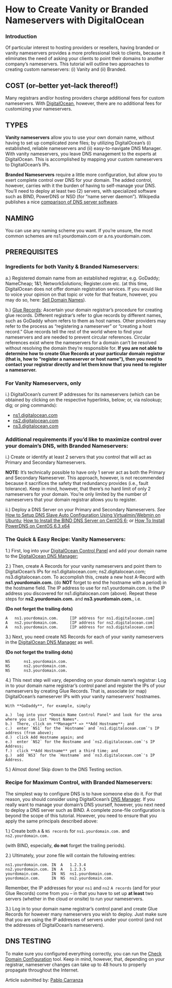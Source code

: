 How to Create Vanity or Branded Nameservers with DigitalOcean
=============================================================

### Introduction

Of particular interest to hosting providers or resellers, having branded or vanity nameservers provides a more professional look to clients, because it eliminates the need of asking your clients to point their domains to another company’s nameservers. This tutorial will outline two approaches to creating custom nameservers: (i) Vanity and (ii) Branded.

COST (or–better yet–lack thereof!)
----------------------------------

Many registrars and/or hosting providers charge additional fees for custom nameservers. With [DigitalOcean](https://www.digitalocean.com/pricing), however, there are no additional fees for customizing your nameservers.

TYPES
-----

**Vanity nameservers** allow you to use your own domain name, without having to set up complicated zone files; by utilizing DigitalOcean’s (i) established, reliable nameservers and (ii) easy-to-navigate DNS Manager. With vanity nameservers, you leave DNS management to the experts at DigitalOcean. This is accomplished by mapping your custom nameservers to DigitalOcean’s IPs.

**Branded Nameservers** require a little more configuration, but allow you to exert complete control over DNS for your domain. The added control, however, carries with it the burden of having to self-manage your DNS. You’ll need to deploy at least two (2) servers, with specialized software such as BIND, PowerDNS or NSD (for “name server daemon”). Wikipedia publishes a nice [comparison of DNS server software](http://en.wikipedia.org/wiki/Comparison_of_DNS_server_software).

NAMING
------

You can use any naming scheme you want. If you’re unsure, the most common schemes are ns1.yourdomain.com or a.ns.yourdomain.com.

PREREQUISITES
-------------

### Ingredients for both Vanity & Branded Nameservers:

a.) Registered domain name from an established registrar, e.g. GoDaddy; NameCheap; 1&1; NetworkSolutions; Register.com etc. (at this time, DigitalOcean does not offer domain registration services. If you would like to voice your opinion on that topic or vote for that feature, however, you may do so, here: [Sell Domain Names](http://digitalocean.uservoice.com/forums/136585-digital-ocean/suggestions/3680760-sell-domain-names)).

b.) [Glue Records](http://en.wikipedia.org/wiki/Glue_records#Circular_dependencies_and_glue_records): Ascertain your domain registrar’s procedure for creating glue records. Different registrar’s refer to glue records by different names, such as GoDaddy whom refers to them as host names. Other providers may refer to the process as “registering a nameserver” or “creating a host record.” Glue records tell the rest of the world where to find your nameservers and are needed to prevent circular references. Circular references exist where the nameservers for a domain can’t be resolved without resolving the domain they’re responsible for. **If you are not able to determine how to create Glue Records at your particular domain registrar (that is, how to “register a nameserver or host name”), then you need to contact your registrar directly and let them know that you need to register a nameserver.**

### For Vanity Nameservers, only

i.) DigitalOcean’s current IP addresses for its nameservers (which can be obtained by clicking on the respective hyperlinks, below; or, via nslookup; dig; or ping commands):

-   [ns1.digitalocean.com](http://reports.internic.net/cgi/whois?whois_nic=ns1.digitalocean.com&type=nameserver)
-   [ns2.digitalocean.com](http://reports.internic.net/cgi/whois?whois_nic=ns2.digitalocean.com&type=nameserver)
-   [ns3.digitalocean.com](http://reports.internic.net/cgi/whois?whois_nic=ns3.digitalocean.com&type=nameserver)

### Additional requirements if you’d like to maximize control over your domain’s DNS, with Branded Nameservers:

i.) Create or identify at least 2 servers that you control that will act as Primary and Secondary Nameservers.

**NOTE:** It’s technically possible to have only 1 server act as both the Primary and Secondary Nameserver. This approach, however, is not recommended because it sacrifices the safety that redundancy provides (i.e., fault tolerance). Keep in mind, however, that there’s no hard limit of only 2 nameservers for your domain. You’re only limited by the number of nameservers that your domain registrar allows you to register.

ii.) Deploy a DNS Server on your Primary and Secondary Nameservers. *See* [How to Setup DNS Slave Auto Configuration Using Virtualmin/Webmin on Ubuntu](https://www.digitalocean.com/community/articles/how-to-setup-dns-slave-auto-configuration-using-virtualmin-webmin-on-ubuntu); [How to Install the BIND DNS Server on CentOS 6](https://www.digitalocean.com/community/articles/how-to-install-the-bind-dns-server-on-centos-6); or [How To Install PowerDNS on CentOS 6.3 x64](https://www.digitalocean.com/community/articles/how-to-install-powerdns-on-centos-6-3-x64)

### The Quick & Easy Recipe: Vanity Nameservers:

1.) First, log into your [DigitalOcean Control Panel](https://www.digitalocean.com/community/articles/the-digitalocean-control-panel) and add your domain name to the [DigitalOcean DNS Manager](https://www.digitalocean.com/community/articles/how-to-set-up-a-host-name-with-digitalocean);

2.) Then, create A Records for your vanity nameservers and point them to DigitalOcean’s IPs for ns1.digitalocean.com; ns2.digitalocean.com; ns3.digitalocean.com. To accomplish this, create a new host A-Record with **ns1.yourdomain.com.** (do **NOT** forget to end the hostname with a period) in the hostname field. The IP address to use for ns1.yourdomain.com. is the IP address you discovered for ns1.digitalocean.com (above). Repeat these steps for **ns2.yourdomain.com.** and **ns3.yourdomain.com.**, i.e.

**(Do not forget the trailing dots)**

    A   ns1.yourdomain.com.     [IP address for ns1.digitalocean.com]
    A   ns2.yourdomain.com.     [IP address for ns2.digitalocean.com]
    A   ns3.yourdomain.com.     [IP address for ns3.digitalocean.com]

3.) Next, you need create NS Records for each of your vanity nameservers in the [DigitalOcean DNS Manager](https://www.digitalocean.com/community/articles/how-to-set-up-a-host-name-with-digitalocean) as well.

**(Do not forget the trailing dots)**

    NS      ns1.yourdomain.com.
    NS      ns2.yourdomain.com.
    NS      ns3.yourdomain.com.

4.) This next step will vary, depending on your domain name’s registrar: Log in to your domain name registrar’s control panel and register the IPs of your nameservers by creating Glue Records. That is, associate (or map) DigitalOcean’s nameserver IPs with your vanity nameservers’ hostnames.

    With **GoDaddy**, for example, simply

    a.)  log into your *Domain Name Control Panel* and look for the area where you can list *Host Names*.
    b.)  There, click on **Manage** => **Add Hostname**; and
    c.)  enter `NS1` for the `Hostname` and `ns1.digitalocean.com`'s IP address (from above);
    d.)  click Add Hostname again; and
    e.)  enter `NS2` for the Hostname and `ns2.digitalocean.com`'s IP Address;
    f.)  click **Add Hostname** yet a third time; and
    g.)  add `NS3` for the `Hostname` and `ns3.digitalocean.com`'s IP Address.

5.) Almost done! Skip down to the DNS Testing section.

### Recipe for Maximum Control, with Branded Nameservers:

The simplest way to configure DNS is to have someone else do it. For that reason, you should consider using DigitalOcean’s [DNS Manager](https://www.digitalocean.com/community/articles/how-to-set-up-a-host-name-with-digitalocean). If you really want to manage your domain’s DNS yourself, however, you next need to deploy a DNS server such as BIND. A complete zone-file configuration is beyond the scope of this tutorial. However, you need to ensure that you apply the same principals described above:

1.) Create both `A` & `NS records` for `ns1.yourdomain.com.` and `ns2.yourdomain.com.`

(with BIND, especially, **do not** forget the trailing periods).

2.) Ultimately, your zone file will contain the following entries:

    ns1.yourdomain.com. IN  A   1.2.3.4
    ns2.yourdomain.com. IN  A   1.2.3.5
    yourdomain.com.     IN  NS  ns1.yourdomain.com.
    yourdomain.com.     IN  NS  ns2.yourdomain.com.

Remember, the IP addresses for your `ns1` and `ns2` `A records` (and for your Glue Records) come from you – in that you have to set up **at least** two servers (whether in the cloud or onsite) to run your nameservers.

3.) Log in to your domain name registrar’s control panel and create Glue Records for however many nameservers you wish to deploy. Just make sure that you are using the IP addresses of servers under your control (and not the addresses of DigitalOcean’s nameservers).

DNS TESTING
-----------

To make sure you configured everything correctly, you can run the [Check Domain Configuration](http://www.webdnstools.com/dnstools/domain_check) tool. Keep in mind, however, that, depending on your registrar, nameserver changes can take up to 48 hours to properly propagate throughout the Internet.

Article submitted by: [Pablo Carranza](https://plus.google.com/107285164064863645881?rel=author)
